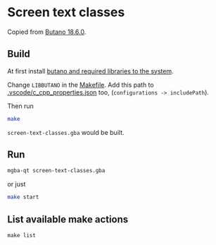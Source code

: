 # Screen text classes

Copied from [Butano 18.6.0](https://github.com/GValiente/butano/tree/18.6.0/examples/sprites).

## Build

At first install [butano and required libraries to the system](https://gvaliente.github.io/butano/getting_started_wt.html).

Change `LIBBUTANO` in the [Makefile](./Makefile). Add this path to [.vscode/c_cpp_properties.json](.vscode/c_cpp_properties.json) too, (`configurations -> includePath`).

Then run

```bash
make
```

`screen-text-classes.gba` would be built.

## Run

```bash
mgba-qt screen-text-classes.gba
```

or just

```bash
make start
```

## List available make actions

```
make list
```

